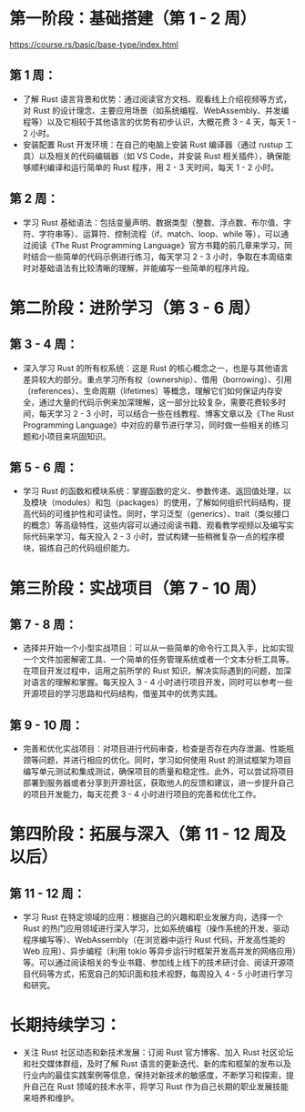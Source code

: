 # 第一阶段：基础搭建（第 1 - 2 周）

https://course.rs/basic/base-type/index.html

## 第 1 周：
- 了解 Rust 语言背景和优势：通过阅读官方文档、观看线上介绍视频等方式，对 Rust 的设计理念、主要应用场景（如系统编程、WebAssembly、并发编程等）以及它相较于其他语言的优势有初步认识，大概花费 3 - 4 天，每天 1 - 2 小时。
- 安装配置 Rust 开发环境：在自己的电脑上安装 Rust 编译器（通过 rustup 工具）以及相关的代码编辑器（如 VS Code，并安装 Rust 相关插件），确保能够顺利编译和运行简单的 Rust 程序，用 2 - 3 天时间，每天 1 - 2 小时。

## 第 2 周：
- 学习 Rust 基础语法：包括变量声明、数据类型（整数、浮点数、布尔值、字符、字符串等）、运算符、控制流程（if、match、loop、while 等），可以通过阅读《The Rust Programming Language》官方书籍的前几章来学习，同时结合一些简单的代码示例进行练习，每天学习 2 - 3 小时，争取在本周结束时对基础语法有比较清晰的理解，并能编写一些简单的程序片段。

# 第二阶段：进阶学习（第 3 - 6 周）

## 第 3 - 4 周：
- 深入学习 Rust 的所有权系统：这是 Rust 的核心概念之一，也是与其他语言差异较大的部分。重点学习所有权（ownership）、借用（borrowing）、引用（references）、生命周期（lifetimes）等概念，理解它们如何保证内存安全，通过大量的代码示例来加深理解，这一部分比较复杂，需要花费较多时间，每天学习 2 - 3 小时，可以结合一些在线教程、博客文章以及《The Rust Programming Language》中对应的章节进行学习，同时做一些相关的练习题和小项目来巩固知识。

## 第 5 - 6 周：
- 学习 Rust 的函数和模块系统：掌握函数的定义、参数传递、返回值处理，以及模块（modules）和包（packages）的使用，了解如何组织代码结构，提高代码的可维护性和可读性。同时，学习泛型（generics）、trait（类似接口的概念）等高级特性，这些内容可以通过阅读书籍、观看教学视频以及编写实际代码来学习，每天投入 2 - 3 小时，尝试构建一些稍微复杂一点的程序模块，锻炼自己的代码组织能力。

# 第三阶段：实战项目（第 7 - 10 周）

## 第 7 - 8 周：
- 选择并开始一个小型实战项目：可以从一些简单的命令行工具入手，比如实现一个文件加密解密工具、一个简单的任务管理系统或者一个文本分析工具等。在项目开发过程中，运用之前所学的 Rust 知识，解决实际遇到的问题，加深对语言的理解和掌握。每天投入 3 - 4 小时进行项目开发，同时可以参考一些开源项目的学习思路和代码结构，借鉴其中的优秀实践。

## 第 9 - 10 周：
- 完善和优化实战项目：对项目进行代码审查，检查是否存在内存泄漏、性能瓶颈等问题，并进行相应的优化。同时，学习如何使用 Rust 的测试框架为项目编写单元测试和集成测试，确保项目的质量和稳定性。此外，可以尝试将项目部署到服务器或者分享到开源社区，获取他人的反馈和建议，进一步提升自己的项目开发能力，每天花费 3 - 4 小时进行项目的完善和优化工作。

# 第四阶段：拓展与深入（第 11 - 12 周及以后）

## 第 11 - 12 周：
- 学习 Rust 在特定领域的应用：根据自己的兴趣和职业发展方向，选择一个 Rust 的热门应用领域进行深入学习，比如系统编程（操作系统的开发、驱动程序编写等）、WebAssembly（在浏览器中运行 Rust 代码，开发高性能的 Web 应用）、异步编程（利用 tokio 等异步运行时框架开发高并发的网络应用）等。可以通过阅读相关的专业书籍、参加线上线下的技术研讨会、阅读开源项目代码等方式，拓宽自己的知识面和技术视野，每周投入 4 - 5 小时进行学习和研究。

# 长期持续学习：
- 关注 Rust 社区动态和新技术发展：订阅 Rust 官方博客、加入 Rust 社区论坛和社交媒体群组，及时了解 Rust 语言的更新迭代、新的库和框架的发布以及行业内的最佳实践案例等信息，保持对新技术的敏感度，不断学习和探索，提升自己在 Rust 领域的技术水平，将学习 Rust 作为自己长期的职业发展技能来培养和维护。